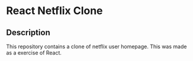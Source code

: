# React Netflix Clone

## Description
This repository contains a clone of netflix user homepage. This was made as a exercise of React.
